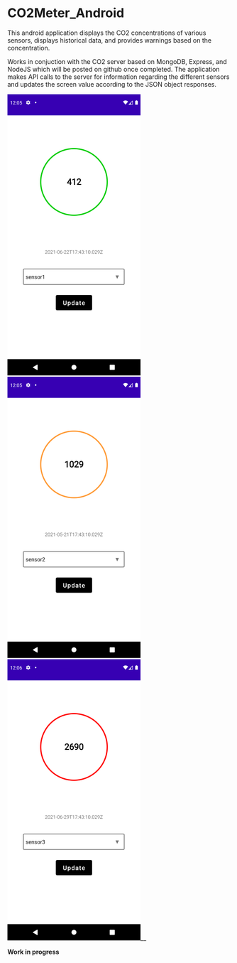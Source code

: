 # CO2Meter_Android

This android application displays the CO2 concentrations of various sensors, displays historical data, and provides warnings based on the concentration.

Works in conjuction with the CO2 server based on MongoDB, Express, and NodeJS which will be posted on github once completed. The application makes API calls to the server for information regarding the different sensors and updates the screen value according to the JSON object responses.

![Screenshot](/images/sensor1.png)
![Screenshot](/images/sensor2.png)
![Screenshot](/images/sensor3.png)__

**Work in progress**
